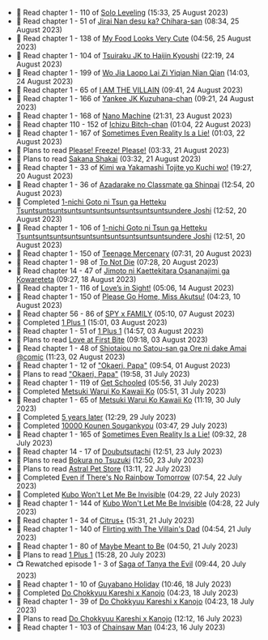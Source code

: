 <!-- ANILIST_ACTIVITY:start -->

-   📖 Read chapter 1 - 110 of [Solo Leveling](https://anilist.co/manga/105398) (15:33, 25 August 2023)
-   📖 Read chapter 1 - 51 of [Jirai Nan desu ka? Chihara-san](https://anilist.co/manga/137714) (08:34, 25 August 2023)
-   📖 Read chapter 1 - 138 of [My Food Looks Very Cute](https://anilist.co/manga/129345) (04:56, 25 August 2023)
-   📖 Read chapter 1 - 104 of [Tsuiraku JK to Haijin Kyoushi](https://anilist.co/manga/99737) (22:19, 24 August 2023)
-   📖 Read chapter 1 - 199 of [Wo Jia Laopo Lai Zi Yiqian Nian Qian](https://anilist.co/manga/146267) (14:03, 24 August 2023)
-   📖 Read chapter 1 - 65 of [I AM THE VILLAIN](https://anilist.co/manga/145498) (09:41, 24 August 2023)
-   📖 Read chapter 1 - 166 of [Yankee JK Kuzuhana-chan](https://anilist.co/manga/116822) (09:21, 24 August 2023)
-   📖 Read chapter 1 - 168 of [Nano Machine](https://anilist.co/manga/120980) (21:31, 23 August 2023)
-   📖 Read chapter 110 - 152 of [Ichizu Bitch-chan](https://anilist.co/manga/119121) (01:04, 22 August 2023)
-   📖 Read chapter 1 - 167 of [Sometimes Even Reality Is a Lie!](https://anilist.co/manga/113076) (01:03, 22 August 2023)
-   📖 Plans to read [Please! Freeze! Please!](https://anilist.co/manga/116295) (03:33, 21 August 2023)
-   📖 Plans to read [Sakana Shakai](https://anilist.co/manga/138520) (03:32, 21 August 2023)
-   📖 Read chapter 1 - 33 of [Kimi wa Yakamashi Tojite yo Kuchi wo!](https://anilist.co/manga/149337) (19:27, 20 August 2023)
-   📖 Read chapter 1 - 36 of [Azadarake no Classmate ga Shinpai](https://anilist.co/manga/166117) (12:54, 20 August 2023)
-   📖 Completed [1-nichi Goto ni Tsun ga Hetteku Tsuntsuntsuntsuntsuntsuntsuntsuntsuntsuntsundere Joshi](https://anilist.co/manga/152855) (12:52, 20 August 2023)
-   📖 Read chapter 1 - 106 of [1-nichi Goto ni Tsun ga Hetteku Tsuntsuntsuntsuntsuntsuntsuntsuntsuntsuntsundere Joshi](https://anilist.co/manga/152855) (12:51, 20 August 2023)
-   📖 Read chapter 1 - 150 of [Teenage Mercenary](https://anilist.co/manga/126297) (07:31, 20 August 2023)
-   📖 Read chapter 1 - 98 of [To Not Die](https://anilist.co/manga/136099) (07:28, 20 August 2023)
-   📖 Read chapter 14 - 47 of [Jimoto ni Kaettekitara Osananajimi ga Kowareteta](https://anilist.co/manga/150890) (09:27, 18 August 2023)
-   📖 Read chapter 1 - 116 of [Love’s in Sight!](https://anilist.co/manga/107445) (05:06, 14 August 2023)
-   📖 Read chapter 1 - 150 of [Please Go Home, Miss Akutsu!](https://anilist.co/manga/113501) (04:23, 10 August 2023)
-   📖 Read chapter 56 - 86 of [SPY x FAMILY](https://anilist.co/manga/108556) (05:10, 07 August 2023)
-   📖 Completed [1 Plus 1](https://anilist.co/manga/114592) (15:01, 03 August 2023)
-   📖 Read chapter 1 - 51 of [1 Plus 1](https://anilist.co/manga/114592) (14:57, 03 August 2023)
-   📖 Plans to read [Love at First Bite](https://anilist.co/manga/164448) (09:18, 03 August 2023)
-   📖 Read chapter 1 - 48 of [Shiotaiou no Satou-san ga Ore ni dake Amai @comic](https://anilist.co/manga/123130) (11:23, 02 August 2023)
-   📖 Read chapter 1 - 12 of ["Okaeri, Papa"](https://anilist.co/manga/154376) (09:54, 01 August 2023)
-   📖 Plans to read ["Okaeri, Papa"](https://anilist.co/manga/154376) (19:58, 31 July 2023)
-   📖 Read chapter 1 - 119 of [Get Schooled](https://anilist.co/manga/128521) (05:56, 31 July 2023)
-   📖 Completed [Metsuki Warui Ko Kawaii Ko](https://anilist.co/manga/143936) (05:51, 31 July 2023)
-   📖 Read chapter 1 - 65 of [Metsuki Warui Ko Kawaii Ko](https://anilist.co/manga/143936) (11:19, 30 July 2023)
-   📖 Completed [5 years later](https://anilist.co/manga/125581) (12:29, 29 July 2023)
-   📖 Completed [10000 Kounen Sougankyou](https://anilist.co/manga/155112) (03:47, 29 July 2023)
-   📖 Read chapter 1 - 165 of [Sometimes Even Reality Is a Lie!](https://anilist.co/manga/113076) (09:32, 28 July 2023)
-   📖 Read chapter 14 - 17 of [Doubutsutachi](https://anilist.co/manga/101984) (12:51, 23 July 2023)
-   📖 Plans to read [Bokura no Tsuzuki](https://anilist.co/manga/121364) (12:50, 23 July 2023)
-   📖 Plans to read [Astral Pet Store](https://anilist.co/manga/160143) (13:11, 22 July 2023)
-   📖 Completed [Even if There's No Rainbow Tomorrow](https://anilist.co/manga/130983) (07:54, 22 July 2023)
-   📖 Completed [Kubo Won't Let Me Be Invisible](https://anilist.co/manga/112981) (04:29, 22 July 2023)
-   📖 Read chapter 1 - 144 of [Kubo Won't Let Me Be Invisible](https://anilist.co/manga/112981) (04:28, 22 July 2023)
-   📖 Read chapter 1 - 34 of [Citrus+](https://anilist.co/manga/103884) (15:31, 21 July 2023)
-   📖 Read chapter 1 - 140 of [Flirting with The Villain's Dad](https://anilist.co/manga/117581) (04:54, 21 July 2023)
-   📖 Read chapter 1 - 80 of [Maybe Meant to Be](https://anilist.co/manga/146139) (04:50, 21 July 2023)
-   📖 Plans to read [1 Plus 1](https://anilist.co/manga/114592) (15:28, 20 July 2023)
-   📺 Rewatched episode 1 - 3 of [Saga of Tanya the Evil](https://anilist.co/anime/21613) (09:44, 20 July 2023)
-   📖 Read chapter 1 - 10 of [Guyabano Holiday](https://anilist.co/manga/105580) (10:46, 18 July 2023)
-   📖 Completed [Do Chokkyuu Kareshi x Kanojo](https://anilist.co/manga/107485) (04:23, 18 July 2023)
-   📖 Read chapter 1 - 39 of [Do Chokkyuu Kareshi x Kanojo](https://anilist.co/manga/107485) (04:23, 18 July 2023)
-   📖 Plans to read [Do Chokkyuu Kareshi x Kanojo](https://anilist.co/manga/107485) (12:12, 16 July 2023)
-   📖 Read chapter 1 - 103 of [Chainsaw Man](https://anilist.co/manga/105778) (04:23, 16 July 2023)

<!-- ANILIST_ACTIVITY:end -->
